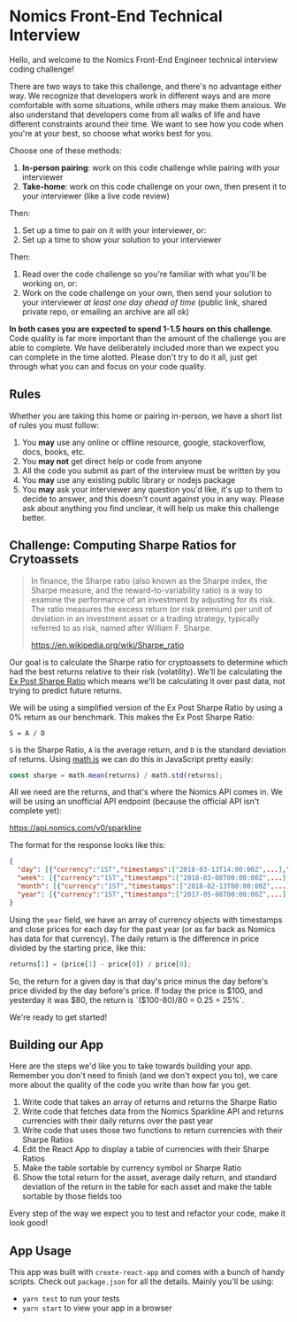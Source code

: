 # Nomics Front-End Technical Interview

Hello, and welcome to the Nomics Front-End Engineer technical interview coding challenge!

There are two ways to take this challenge, and there's no advantage either way. We recognize that developers work in different ways and are more comfortable with some situations, while others may make them anxious. We also understand that developers come from all walks of life and have different constraints around their time. We want to see how you code when you're at your best, so choose what works best for you.

Choose one of these methods:

1. **In-person pairing**: work on this code challenge while pairing with your interviewer
2. **Take-home**: work on this code challenge on your own, then present it to your interviewer (like a live code review)

Then:

1. Set up a time to pair on it with your interviewer, or:
2. Set up a time to show your solution to your interviewer

Then:

1. Read over the code challenge so you're familiar with what you'll be working on, or:
2. Work on the code challenge on your own, then send your solution to your interviewer *at least one day ahead of time* (public link, shared private repo, or emailing an archive are all ok)

**In both cases you are expected to spend 1-1.5 hours on this challenge**. Code quality is far more important than the amount of the challenge you are able to complete. We have deliberately included more than we expect you can complete in the time alotted. Please don't try to do it all, just get through what you can and focus on your code quality.

## Rules

Whether you are taking this home or pairing in-person, we have a short list of rules you must follow:

1. You **may** use any online or offline resource, google, stackoverflow, docs, books, etc.
1. You **may not** get direct help or code from anyone
1. All the code you submit as part of the interview must be written by you
1. You **may** use any existing public library or nodejs package
1. You **may** ask your interviewer any question you'd like, it's up to them to decide to answer, and this doesn't count against you in any way. Please ask about anything you find unclear, it will help us make this challenge better.

## Challenge: Computing Sharpe Ratios for Crytoassets

> In finance, the Sharpe ratio (also known as the Sharpe index, the Sharpe measure, and the reward-to-variability ratio) is a way to examine the performance of an investment by adjusting for its risk. The ratio measures the excess return (or risk premium) per unit of deviation in an investment asset or a trading strategy, typically referred to as risk, named after William F. Sharpe.
>
> https://en.wikipedia.org/wiki/Sharpe_ratio

Our goal is to calculate the Sharpe ratio for cryptoassets to determine which had the best returns relative to their risk (volatility). We'll be calculating the [Ex Post Sharpe Ratio](https://web.stanford.edu/~wfsharpe/art/sr/sr.htm) which means we'll be calculating it over past data, not trying to predict future returns.

We will be using a simplified version of the Ex Post Sharpe Ratio by using a 0% return as our benchmark. This makes the Ex Post Sharpe Ratio:

```
S = A / D
```

`S` is the Sharpe Ratio, `A` is the average return, and `D` is the standard deviation of returns. Using [math.js](http://mathjs.org/) we can do this in JavaScript pretty easily:

```js
const sharpe = math.mean(returns) / math.std(returns);
```

All we need are the returns, and that's where the Nomics API comes in. We will be using an unofficial API endpoint (because the official API isn't complete yet):

https://api.nomics.com/v0/sparkline

The format for the response looks like this:

```json
{
  "day": [{"currency":"1ST","timestamps":["2018-03-13T14:00:00Z",...],"closes":["0.19319",...]},...],
  "week": [{"currency":"1ST","timestamps":["2018-03-08T00:00:00Z",...],"closes":["0.24150",...]},...],
  "month": [{"currency":"1ST","timestamps":["2018-02-13T00:00:00Z",...],"closes":["0.49572",...]},...],
  "year": [{"currency":"1ST","timestamps":["2017-05-08T00:00:00Z",...],"closes":["0.55635",...]},...],
}
```

Using the `year` field, we have an array of currency objects with timestamps and close prices for each day for the past year (or as far back as Nomics has data for that currency). The daily return is the difference in price divided by the starting price, like this:

```js
returns[1] = (price[1] - price[0]) / price[0];
```

So, the return for a given day is that day's price minus the day before's price divided by the day before's price. If today the price is $100, and yesterday it was $80, the return is `($100-$80)/$80 = 0.25 = 25%`.

We're ready to get started!

## Building our App

Here are the steps we'd like you to take towards building your app. Remember you don't need to finish (and we don't expect you to), we care more about the quality of the code you write than how far you get.

1. Write code that takes an array of returns and returns the Sharpe Ratio
1. Write code that fetches data from the Nomics Sparkline API and returns currencies with their daily returns over the past year
1. Write code that uses those two functions to return currencies with their Sharpe Ratios
1. Edit the React App to display a table of currencies with their Sharpe Ratios
1. Make the table sortable by currency symbol or Sharpe Ratio
1. Show the total return for the asset, average daily return, and standard deviation of the return in the table for each asset and make the table sortable by those fields too

Every step of the way we expect you to test and refactor your code, make it look good!

## App Usage

This app was built with `create-react-app` and comes with a bunch of handy scripts. Check out `package.json` for all the details. Mainly you'll be using:

* `yarn test` to run your tests
* `yarn start` to view your app in a browser
